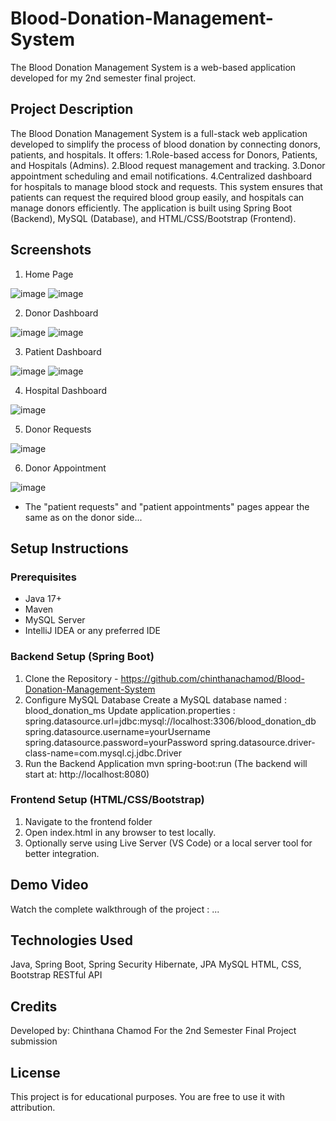 # Blood-Donation-Management-System
The Blood Donation Management System is a web-based application developed for my 2nd semester final project.

## Project Description

The Blood Donation Management System is a full-stack web application developed to simplify the process of blood donation by connecting donors, patients, and hospitals. It offers:
  1.Role-based access for Donors, Patients, and Hospitals (Admins).
  2.Blood request management and tracking.
  3.Donor appointment scheduling and email notifications.
  4.Centralized dashboard for hospitals to manage blood stock and requests.
This system ensures that patients can request the required blood group easily, and hospitals can manage donors efficiently. The application is built using Spring Boot (Backend), MySQL (Database), and HTML/CSS/Bootstrap (Frontend).

## Screenshots

1. Home Page
   
![image](https://github.com/user-attachments/assets/edba3fd0-c698-49e9-b545-6c0d5504d144)
![image](https://github.com/user-attachments/assets/58e7aa9f-da3f-47c5-b52f-52752c1a6563)

2. Donor Dashboard

![image](https://github.com/user-attachments/assets/132f134a-1e7e-4435-953e-5862f14dbbf9)
![image](https://github.com/user-attachments/assets/6734825f-5160-4754-b196-ce3553d74331)

3. Patient Dashboard

![image](https://github.com/user-attachments/assets/42f699a8-87a9-4740-8701-80316087a8c4)
![image](https://github.com/user-attachments/assets/13d2e41a-b164-4419-b17b-9871f05e2736)

4. Hospital Dashboard

![image](https://github.com/user-attachments/assets/6bddcfa6-d334-49fc-ae5d-91777b3d88dd)

5. Donor Requests

![image](https://github.com/user-attachments/assets/8ee0bc2a-b5fc-4fd1-bbf5-87e638b61a62)

6. Donor Appointment

![image](https://github.com/user-attachments/assets/881c3da8-cb31-4c00-814f-c405aa670464)

* The "patient requests" and "patient appointments" pages appear the same as on the donor side...


## Setup Instructions

### Prerequisites

* Java 17+
* Maven
* MySQL Server
* IntelliJ IDEA or any preferred IDE 

### Backend Setup (Spring Boot)
1. Clone the Repository - https://github.com/chinthanachamod/Blood-Donation-Management-System
2. Configure MySQL Database
     Create a MySQL database named : blood_donation_ms
     Update application.properties :
           spring.datasource.url=jdbc:mysql://localhost:3306/blood_donation_db
           spring.datasource.username=yourUsername
           spring.datasource.password=yourPassword
           spring.datasource.driver-class-name=com.mysql.cj.jdbc.Driver
3. Run the Backend Application
     mvn spring-boot:run  (The backend will start at: http://localhost:8080)

### Frontend Setup (HTML/CSS/Bootstrap)
1. Navigate to the frontend folder
2. Open index.html in any browser to test locally.
3. Optionally serve using Live Server (VS Code) or a local server tool for better integration.

## Demo Video
Watch the complete walkthrough of the project : ... 

## Technologies Used

Java, Spring Boot, Spring Security
Hibernate, JPA
MySQL
HTML, CSS, Bootstrap
RESTful API

## Credits
Developed by: Chinthana Chamod For the 2nd Semester Final Project submission

## License
This project is for educational purposes. You are free to use it with attribution.




